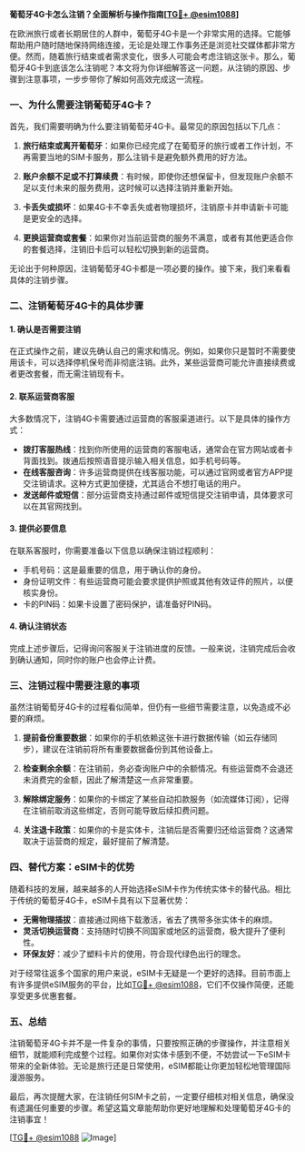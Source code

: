 **葡萄牙4G卡怎么注销？全面解析与操作指南[[TG💪+ @esim1088](https://t.me/s/esim1088)]**

在欧洲旅行或者长期居住的人群中，葡萄牙4G卡是一个非常实用的选择。它能够帮助用户随时随地保持网络连接，无论是处理工作事务还是浏览社交媒体都非常方便。然而，随着旅行结束或者需求变化，很多人可能会考虑注销这张卡。那么，葡萄牙4G卡到底该怎么注销呢？本文将为你详细解答这一问题，从注销的原因、步骤到注意事项，一步步带你了解如何高效完成这一流程。

### **一、为什么需要注销葡萄牙4G卡？**

首先，我们需要明确为什么要注销葡萄牙4G卡。最常见的原因包括以下几点：

1. **旅行结束或离开葡萄牙**：如果你已经完成了在葡萄牙的旅行或者工作计划，不再需要当地的SIM卡服务，那么注销卡是避免额外费用的好方法。
   
2. **账户余额不足或不打算续费**：有时候，即使你还想保留卡，但发现账户余额不足以支付未来的服务费用，这时候可以选择注销并重新开始。

3. **卡丢失或损坏**：如果4G卡不幸丢失或者物理损坏，注销原卡并申请新卡可能是更安全的选择。

4. **更换运营商或套餐**：如果你对当前运营商的服务不满意，或者有其他更适合你的套餐选择，注销旧卡后可以轻松切换到新的运营商。

无论出于何种原因，注销葡萄牙4G卡都是一项必要的操作。接下来，我们来看看具体的注销步骤。

### **二、注销葡萄牙4G卡的具体步骤**

#### **1. 确认是否需要注销**
在正式操作之前，建议先确认自己的需求和情况。例如，如果你只是暂时不需要使用该卡，可以选择停机保号而非彻底注销。此外，某些运营商可能允许直接续费或者更改套餐，而无需注销现有卡。

#### **2. 联系运营商客服**
大多数情况下，注销4G卡需要通过运营商的客服渠道进行。以下是具体的操作方式：
   - **拨打客服热线**：找到你所使用的运营商的客服电话，通常会在官方网站或者卡背面找到。拨通后按照语音提示输入相关信息，如手机号码等。
   - **在线客服咨询**：许多运营商提供在线客服功能，可以通过官网或者官方APP提交注销请求。这种方式更加便捷，尤其适合不想打电话的用户。
   - **发送邮件或短信**：部分运营商支持通过邮件或短信提交注销申请，具体要求可以在其官网找到。

#### **3. 提供必要信息**
在联系客服时，你需要准备以下信息以确保注销过程顺利：
   - 手机号码：这是最重要的信息，用于确认你的身份。
   - 身份证明文件：有些运营商可能会要求提供护照或其他有效证件的照片，以便核实身份。
   - 卡的PIN码：如果卡设置了密码保护，请准备好PIN码。

#### **4. 确认注销状态**
完成上述步骤后，记得询问客服关于注销进度的反馈。一般来说，注销完成后会收到确认通知，同时你的账户也会停止计费。

### **三、注销过程中需要注意的事项**

虽然注销葡萄牙4G卡的过程看似简单，但仍有一些细节需要注意，以免造成不必要的麻烦。

1. **提前备份重要数据**：如果你的手机依赖这张卡进行数据传输（如云存储同步），建议在注销前将所有重要数据备份到其他设备上。

2. **检查剩余余额**：在注销前，务必查询账户中的余额情况。有些运营商不会退还未消费完的金额，因此了解清楚这一点非常重要。

3. **解除绑定服务**：如果你的卡绑定了某些自动扣款服务（如流媒体订阅），记得在注销前取消这些绑定，否则可能导致后续扣费问题。

4. **关注退卡政策**：如果你的卡是实体卡，注销后是否需要归还给运营商？这通常取决于运营商的规定，最好提前了解清楚。

### **四、替代方案：eSIM卡的优势**

随着科技的发展，越来越多的人开始选择eSIM卡作为传统实体卡的替代品。相比于传统的葡萄牙4G卡，eSIM卡具有以下显著优势：
   - **无需物理插拔**：直接通过网络下载激活，省去了携带多张实体卡的麻烦。
   - **灵活切换运营商**：支持随时切换不同国家或地区的运营商，极大提升了便利性。
   - **环保友好**：减少了塑料卡片的使用，符合现代绿色出行的理念。

对于经常往返多个国家的用户来说，eSIM卡无疑是一个更好的选择。目前市面上有许多提供eSIM服务的平台，比如[TG💪+ @esim1088](https://t.me/s/esim1088)，它们不仅操作简便，还能享受更多优惠套餐。

### **五、总结**

注销葡萄牙4G卡并不是一件复杂的事情，只要按照正确的步骤操作，并注意相关细节，就能顺利完成整个过程。如果你对实体卡感到不便，不妨尝试一下eSIM卡带来的全新体验。无论是旅行还是日常使用，eSIM都能让你更加轻松地管理国际漫游服务。

最后，再次提醒大家，在注销任何SIM卡之前，一定要仔细核对相关信息，确保没有遗漏任何重要的步骤。希望这篇文章能帮助你更好地理解和处理葡萄牙4G卡的注销事宜！

[[TG💪+ @esim1088](https://t.me/s/esim1088) ![Image](https://i.postimg.cc/4NQfJmqS/Snipaste-2025-05-13-00-14-12.png)]